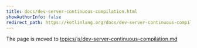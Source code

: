 ```yaml
---
title: docs/dev-server-continuous-compilation.html
showAuthorInfo: false
redirect_path: https://kotlinlang.org/docs/dev-server-continuous-compilation.html
---
```


The page is moved to [topics/js/dev-server-continuous-compilation.md](../../../../docs/topics/js/dev-server-continuous-compilation.md)
